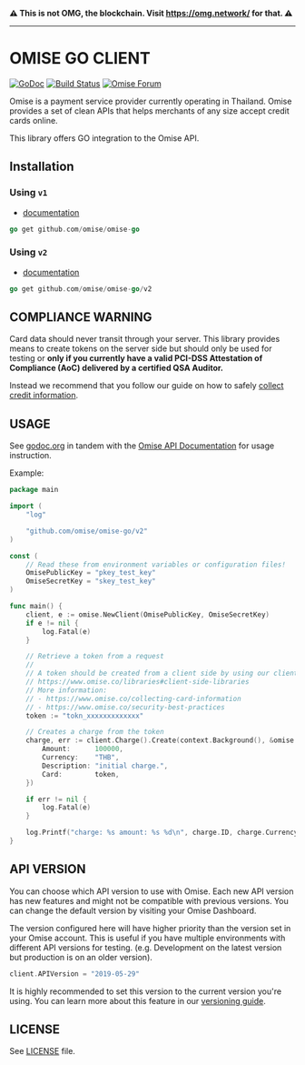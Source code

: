 **⚠️ This is not OMG, the blockchain. Visit
https://omg.network/ for that. ⚠️**

---

# OMISE GO CLIENT

[![GoDoc](https://godoc.org/github.com/omise/omise-go?status.svg)][0]
[![Build Status](https://travis-ci.org/omise/omise-go.svg)](https://travis-ci.org/omise/omise-go)
[![Omise Forum](https://img.shields.io/badge/discourse-forum-1a53f0.svg)](https://forum.omise.co)

Omise is a payment service provider currently operating in Thailand. Omise provides a set
of clean APIs that helps merchants of any size accept credit cards online.

This library offers GO integration to the Omise API.

## Installation

### Using `v1`

* [documentation][3]

```go
go get github.com/omise/omise-go
```

### Using `v2`

* [documentation][0]

```go
go get github.com/omise/omise-go/v2
```

## COMPLIANCE WARNING

Card data should never transit through your server. This library provides means to create
tokens on the server side but should only be used for testing or **only if you currently
have a valid PCI-DSS Attestation of Compliance (AoC) delivered by a certified QSA
Auditor.**

Instead we recommend that you follow our guide on how to safely
[collect credit information](https://www.omise.co/collecting-card-information).

## USAGE

See [godoc.org][0] in tandem with the [Omise API Documentation][1] for usage instruction.

Example:

```go
package main

import (
	"log"

	"github.com/omise/omise-go/v2"
)

const (
	// Read these from environment variables or configuration files!
	OmisePublicKey = "pkey_test_key"
	OmiseSecretKey = "skey_test_key"
)

func main() {
	client, e := omise.NewClient(OmisePublicKey, OmiseSecretKey)
	if e != nil {
		log.Fatal(e)
	}

	// Retrieve a token from a request
	//
	// A token should be created from a client side by using our client-side libraries
	// https://www.omise.co/libraries#client-side-libraries
	// More information:
	// - https://www.omise.co/collecting-card-information
	// - https://www.omise.co/security-best-practices
	token := "tokn_xxxxxxxxxxxxx"

	// Creates a charge from the token
	charge, err := client.Charge().Create(context.Background(), &omise.CreateChargeParams{
		Amount:      100000,
		Currency:    "THB",
		Description: "initial charge.",
		Card:        token,
	})

	if err != nil {
		log.Fatal(e)
	}

	log.Printf("charge: %s amount: %s %d\n", charge.ID, charge.Currency, charge.Amount)
}
```

## API VERSION

You can choose which API version to use with Omise. Each new API version has new features
and might not be compatible with previous versions. You can change the default version by
visiting your Omise Dashboard.

The version configured here will have higher priority than the version set in your Omise
account. This is useful if you have multiple environments with different API versions for
testing. (e.g. Development on the latest version but production is on an older version).

```go
client.APIVersion = "2019-05-29"
```

It is highly recommended to set this version to the current version you're using. You can
learn more about this feature in our [versioning
guide](https://www.omise.co/api-versioning).

## LICENSE

See [LICENSE][2] file.

[0]: https://godoc.org/github.com/omise/omise-go/v2
[1]: https://www.omise.co/docs
[2]: https://raw.githubusercontent.com/omise/omise-go/master/LICENSE
[3]: https://godoc.org/github.com/omise/omise-go
